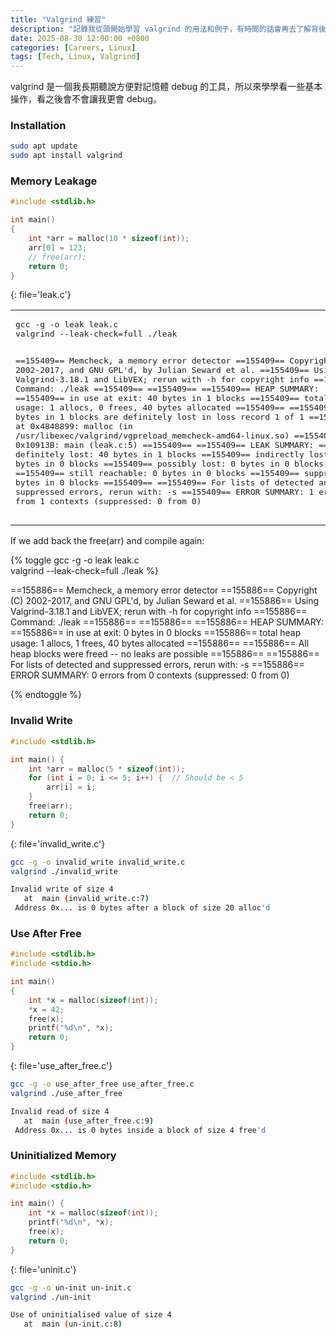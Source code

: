 ```yaml
---
title: "Valgrind 練習"
description: "記錄我從頭開始學習 valgrind 的用法和例子，有時間的話會再去了解背後的運作"
date: 2025-08-30 12:00:00 +0800
categories: [Careers, Linux]
tags: [Tech, Linux, Valgrind]
---
```


valgrind 是一個我長期聽說方便對記憶體 debug 的工具，所以來學學看一些基本操作，看之後會不會讓我更會 debug。

### Installation

```sh
sudo apt update
sudo apt install valgrind
```

### Memory Leakage

```c
#include <stdlib.h>

int main()
{
    int *arr = malloc(10 * sizeof(int));
    arr[0] = 123;
    // free(arr);
    return 0;  
}
```
{: file='leak.c'}

<div class="highlight"><code><table class="rouge-table"><tbody><tr><td class="rouge-code"><pre>
gcc -g -o leak leak.c
valgrind --leak-check=full ./leak

==155409== Memcheck, a memory error detector
==155409== Copyright (C) 2002-2017, and GNU GPL'd, by Julian Seward et al.
==155409== Using Valgrind-3.18.1 and LibVEX; rerun with -h for copyright info
==155409== Command: ./leak
==155409== 
==155409== 
==155409== HEAP SUMMARY:
==155409==     in use at exit: 40 bytes in 1 blocks
==155409==   total heap usage: 1 allocs, 0 frees, 40 bytes allocated
==155409== 
==155409== 40 bytes in 1 blocks are definitely lost in loss record 1 of 1
==155409==    at 0x4848899: malloc (in /usr/libexec/valgrind/vgpreload_memcheck-amd64-linux.so)
==155409==    by 0x10913B: main (leak.c:5)
==155409== 
==155409== LEAK SUMMARY:
==155409==    definitely lost: 40 bytes in 1 blocks
==155409==    indirectly lost: 0 bytes in 0 blocks
==155409==      possibly lost: 0 bytes in 0 blocks
==155409==    still reachable: 0 bytes in 0 blocks
==155409==         suppressed: 0 bytes in 0 blocks
==155409== 
==155409== For lists of detected and suppressed errors, rerun with: -s
==155409== ERROR SUMMARY: 1 errors from 1 contexts (suppressed: 0 from 0)
</pre></td></tr></tbody></table></code></div>


If we add back the free(arr) and compile again:

{% toggle gcc -g -o leak leak.c<br>valgrind --leak-check=full ./leak %}

==155886== Memcheck, a memory error detector
==155886== Copyright (C) 2002-2017, and GNU GPL'd, by Julian Seward et al.
==155886== Using Valgrind-3.18.1 and LibVEX; rerun with -h for copyright info
==155886== Command: ./leak
==155886== 
==155886== 
==155886== HEAP SUMMARY:
==155886==     in use at exit: 0 bytes in 0 blocks
==155886==   total heap usage: 1 allocs, 1 frees, 40 bytes allocated
==155886== 
==155886== All heap blocks were freed -- no leaks are possible
==155886== 
==155886== For lists of detected and suppressed errors, rerun with: -s
==155886== ERROR SUMMARY: 0 errors from 0 contexts (suppressed: 0 from 0)

{% endtoggle %}

### Invalid Write

```c
#include <stdlib.h>

int main() {
    int *arr = malloc(5 * sizeof(int));
    for (int i = 0; i <= 5; i++) {  // Should be < 5
        arr[i] = i;
    }
    free(arr);
    return 0;
}
```
{: file='invalid_write.c'}

```sh
gcc -g -o invalid_write invalid_write.c
valgrind ./invalid_write

Invalid write of size 4
   at  main (invalid_write.c:7)
 Address 0x... is 0 bytes after a block of size 20 alloc'd

```

### Use After Free

```c
#include <stdlib.h>
#include <stdio.h>

int main()
{
    int *x = malloc(sizeof(int));
    *x = 42;
    free(x);
    printf("%d\n", *x);
    return 0;
}
```
{: file='use_after_free.c'}

```sh
gcc -g -o use_after_free use_after_free.c
valgrind ./use_after_free

Invalid read of size 4
   at  main (use_after_free.c:9)
 Address 0x... is 0 bytes inside a block of size 4 free'd

```

### Uninitialized Memory

```c
#include <stdlib.h>
#include <stdio.h>

int main() {
    int *x = malloc(sizeof(int));
    printf("%d\n", *x);
    free(x);
    return 0;
}
```
{: file='uninit.c'}

```sh
gcc -g -o un-init un-init.c
valgrind ./un-init

Use of uninitialised value of size 4
   at  main (un-init.c:8)
```
